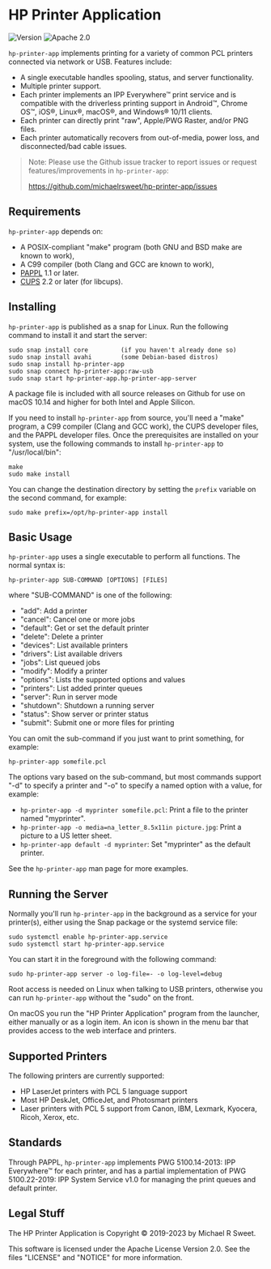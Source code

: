 HP Printer Application
======================

![Version](https://img.shields.io/github/v/release/michaelrsweet/hp-printer-app?include_prereleases)
![Apache 2.0](https://img.shields.io/github/license/michaelrsweet/hp-printer-app)


`hp-printer-app` implements printing for a variety of common PCL printers
connected via network or USB.  Features include:

- A single executable handles spooling, status, and server functionality.
- Multiple printer support.
- Each printer implements an IPP Everywhere™ print service and is compatible
  with the driverless printing support in Android™, Chrome OS™, iOS®, Linux®,
  macOS®, and Windows® 10/11 clients.
- Each printer can directly print "raw", Apple/PWG Raster, and/or PNG files.
- Each printer automatically recovers from out-of-media, power loss, and
  disconnected/bad cable issues.

> Note: Please use the Github issue tracker to report issues or request
> features/improvements in `hp-printer-app`:
>
> <https://github.com/michaelrsweet/hp-printer-app/issues>


Requirements
------------

`hp-printer-app` depends on:

- A POSIX-compliant "make" program (both GNU and BSD make are known to work),
- A C99 compiler (both Clang and GCC are known to work),
- [PAPPL](https://www.msweet.org/pappl) 1.1 or later.
- [CUPS](https://openprinting.github.io/cups) 2.2 or later (for libcups).


Installing
----------

`hp-printer-app` is published as a snap for Linux.  Run the following command
to install it and start the server:

    sudo snap install core         (if you haven't already done so)
    sudo snap install avahi        (some Debian-based distros)
    sudo snap install hp-printer-app
    sudo snap connect hp-printer-app:raw-usb
    sudo snap start hp-printer-app.hp-printer-app-server

A package file is included with all source releases on Github for use on macOS
10.14 and higher for both Intel and Apple Silicon.

If you need to install `hp-printer-app` from source, you'll need a "make"
program, a C99 compiler (Clang and GCC work), the CUPS developer files, and the
PAPPL developer files.  Once the prerequisites are installed on your system,
use the following commands to install `hp-printer-app` to "/usr/local/bin":

    make
    sudo make install

You can change the destination directory by setting the `prefix` variable on
the second command, for example:

    sudo make prefix=/opt/hp-printer-app install


Basic Usage
-----------

`hp-printer-app` uses a single executable to perform all functions.  The normal
syntax is:

    hp-printer-app SUB-COMMAND [OPTIONS] [FILES]

where "SUB-COMMAND" is one of the following:

- "add": Add a printer
- "cancel": Cancel one or more jobs
- "default": Get or set the default printer
- "delete": Delete a printer
- "devices": List available printers
- "drivers": List available drivers
- "jobs": List queued jobs
- "modify": Modify a printer
- "options": Lists the supported options and values
- "printers": List added printer queues
- "server": Run in server mode
- "shutdown": Shutdown a running server
- "status": Show server or printer status
- "submit": Submit one or more files for printing

You can omit the sub-command if you just want to print something, for example:

    hp-printer-app somefile.pcl

The options vary based on the sub-command, but most commands support "-d" to
specify a printer and "-o" to specify a named option with a value, for example:

- `hp-printer-app -d myprinter somefile.pcl`: Print a file to the printer named
  "myprinter".
- `hp-printer-app -o media=na_letter_8.5x11in picture.jpg`: Print a picture to a
  US letter sheet.
- `hp-printer-app default -d myprinter`: Set "myprinter" as the default printer.

See the `hp-printer-app` man page for more examples.


Running the Server
------------------

Normally you'll run `hp-printer-app` in the background as a service for your
printer(s), either using the Snap package or the systemd service file:

    sudo systemctl enable hp-printer-app.service
    sudo systemctl start hp-printer-app.service

You can start it in the foreground with the following command:

    sudo hp-printer-app server -o log-file=- -o log-level=debug

Root access is needed on Linux when talking to USB printers, otherwise you can
run `hp-printer-app` without the "sudo" on the front.

On macOS you run the "HP Printer Application" program from the launcher, either
manually or as a login item.  An icon is shown in the menu bar that provides
access to the web interface and printers.


Supported Printers
------------------

The following printers are currently supported:

- HP LaserJet printers with PCL 5 language support
- Most HP DeskJet, OfficeJet, and Photosmart printers
- Laser printers with PCL 5 support from Canon, IBM, Lexmark, Kyocera, Ricoh,
  Xerox, etc.


Standards
---------

Through PAPPL, `hp-printer-app` implements PWG 5100.14-2013: IPP Everywhere™
for each printer, and has a partial implementation of PWG 5100.22-2019: IPP
System Service v1.0 for managing the print queues and default printer.


Legal Stuff
-----------

The HP Printer Application is Copyright © 2019-2023 by Michael R Sweet.

This software is licensed under the Apache License Version 2.0.  See the files
"LICENSE" and "NOTICE" for more information.
